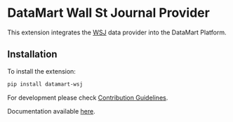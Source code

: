 # DataMart Wall St Journal Provider

This extension integrates the [WSJ](https://wsj.com/) data provider into the DataMart Platform.

## Installation

To install the extension:

```bash
pip install datamart-wsj
```

For development please check [Contribution Guidelines](https://github.com/DataMart-finance/DataMartTerminal/blob/develop/datamart/CONTRIBUTING.md).

Documentation available [here](https://docs.datamart.co/platform).
